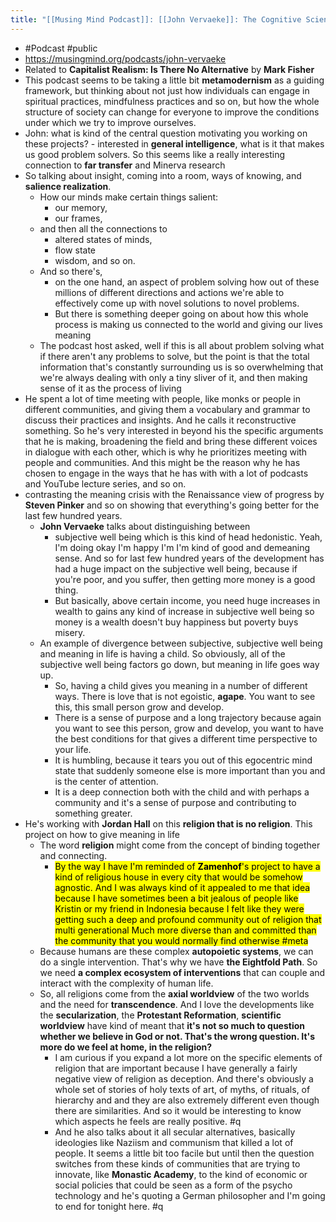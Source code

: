 ```yaml
---
title: "[[Musing Mind Podcast]]: [[John Vervaeke]]: The Cognitive Science of [[Capitalist Realism]]"
---
```


- #Podcast #public
- https://musingmind.org/podcasts/john-vervaeke
- Related to **Capitalist Realism: Is There No Alternative** by **Mark Fisher**
- This podcast seems to be taking a little bit **metamodernism** as a guiding framework, but thinking about not just how individuals can engage in spiritual practices, mindfulness practices and so on, but how the whole structure of society can change for everyone to improve the conditions under which we try to improve ourselves.
- John: what is kind of the central question motivating you working on these projects? - interested in **general intelligence**, what is it that makes us good problem solvers. So this seems like a really interesting connection to **far transfer** and Minerva research
- So talking about insight, coming into a room, ways of knowing, and **salience realization**.
    - How our minds make certain things salient:
        - our memory,
        - our frames,
    - and then all the connections to
        - altered states of minds,
        - flow state
        - wisdom, and so on.
    - And so there's,
        - on the one hand, an aspect of problem solving how out of these millions of different directions and actions we're able to effectively come up with novel solutions to novel problems.
        - But there is something deeper going on about how this whole process is making us connected to the world and giving our lives meaning
    - The podcast host asked, well if this is all about problem solving what if there aren't any problems to solve, but the point is that the total information that's constantly surrounding us is so overwhelming that we're always dealing with only a tiny sliver of it, and then making sense of it as the process of living
- He spent a lot of time meeting with people, like monks or people in different communities, and giving them a vocabulary and grammar to discuss their practices and insights. And he calls it reconstructive something. So he's very interested in beyond his the specific arguments that he is making, broadening the field and bring these different voices in dialogue with each other, which is why he prioritizes meeting with people and communities. And this might be the reason why he has chosen to engage in the ways that he has with with a lot of podcasts and YouTube lecture series, and so on.
- contrasting the meaning crisis with the Renaissance view of progress by **Steven Pinker** and so on showing that everything's going better for the last few hundred years.
    - **John Vervaeke** talks about distinguishing between
        - subjective well being which is this kind of head hedonistic. Yeah, I'm doing okay I'm happy I'm I'm kind of good and demeaning sense. And so for last few hundred years of the development has had a huge impact on the subjective well being, because if you're poor, and you suffer, then getting more money is a good thing.
        - But basically, above certain income, you need huge increases in wealth to gains any kind of increase in subjective well being so money is a wealth doesn't buy happiness but poverty buys misery.
    - An example of divergence between subjective, subjective well being and meaning in life is having a child. So obviously, all of the subjective well being factors go down, but meaning in life goes way up.
        - So, having a child gives you meaning in a number of different ways. There is love that is not egoistic, **agape**. You want to see this, this small person grow and develop.
        - There is a sense of purpose and a long trajectory because again you want to see this person, grow and develop, you want to have the best conditions for that gives a different time perspective to your life.
        - It is humbling, because it tears you out of this egocentric mind state that suddenly someone else is more important than you and is the center of attention.
        - It is a deep connection both with the child and with perhaps a community and it's a sense of purpose and contributing to something greater.
- He's working with **Jordan Hall** on this **religion that is no religion**. This project on how to give meaning in life
    - The word **religion** might come from the concept of binding together and connecting.
        - &#8203;<mark>By the way I have I'm reminded of **Zamenhof**'s project to have a kind of religious house in every city that would be somehow agnostic. And I was always kind of it appealed to me that idea because I have sometimes been a bit jealous of people like Kristin or my friend in Indonesia because I felt like they were getting such a deep and profound community out of religion that multi generational Much more diverse than and committed than the community that you would normally find otherwise #meta</mark>
    - Because humans are these complex **autopoietic systems**, we can do a single intervention. That's why we have **the Eightfold Path**. So we need **a complex ecosystem of interventions** that can couple and interact with the complexity of human life.
    - So, all religions come from the **axial worldview** of the two worlds and the need for **transcendence**. And I love the developments like the **secularization**, the **Protestant Reformation**, **scientific worldview** have kind of meant that **it's not so much to question whether we believe in God or not. That's the wrong question. It's more do we feel at home, in the religion?**
        - I am curious if you expand a lot more on the specific elements of religion that are important because I have generally a fairly negative view of religion as deception. And there's obviously a whole set of stories of holy texts of art, of myths, of rituals, of hierarchy and and they are also extremely different even though there are similarities. And so it would be interesting to know which aspects he feels are really positive. #q
        - And he also talks about it all secular alternatives, basically ideologies like Naziism and communism that killed a lot of people. It seems a little bit too facile but until then the question switches from these kinds of communities that are trying to innovate, like **Monastic Academy**, to the kind of economic or social policies that could be seen as a form of the psycho technology and he's quoting a German philosopher and I'm going to end for tonight here. #q
